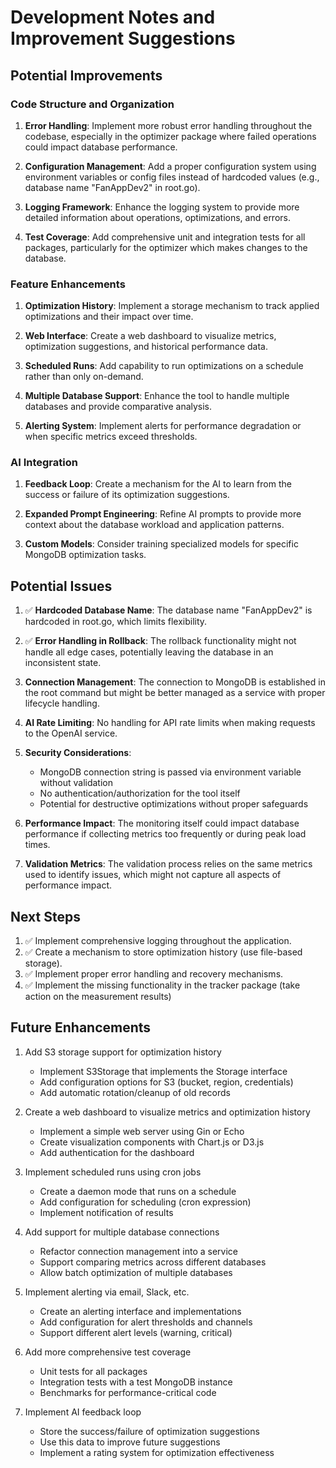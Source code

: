 # Development Notes and Improvement Suggestions

## Potential Improvements

### Code Structure and Organization

1. **Error Handling**: Implement more robust error handling throughout the codebase, especially in the optimizer package where failed operations could impact database performance.

2. **Configuration Management**: Add a proper configuration system using environment variables or config files instead of hardcoded values (e.g., database name "FanAppDev2" in root.go).

3. **Logging Framework**: Enhance the logging system to provide more detailed information about operations, optimizations, and errors.

4. **Test Coverage**: Add comprehensive unit and integration tests for all packages, particularly for the optimizer which makes changes to the database.

### Feature Enhancements

1. **Optimization History**: Implement a storage mechanism to track applied optimizations and their impact over time.

2. **Web Interface**: Create a web dashboard to visualize metrics, optimization suggestions, and historical performance data.

3. **Scheduled Runs**: Add capability to run optimizations on a schedule rather than only on-demand.

4. **Multiple Database Support**: Enhance the tool to handle multiple databases and provide comparative analysis.

5. **Alerting System**: Implement alerts for performance degradation or when specific metrics exceed thresholds.

### AI Integration

1. **Feedback Loop**: Create a mechanism for the AI to learn from the success or failure of its optimization suggestions.

2. **Expanded Prompt Engineering**: Refine AI prompts to provide more context about the database workload and application patterns.

3. **Custom Models**: Consider training specialized models for specific MongoDB optimization tasks.

## Potential Issues

1. ✅ **Hardcoded Database Name**: The database name "FanAppDev2" is hardcoded in root.go, which limits flexibility.

2. ✅ **Error Handling in Rollback**: The rollback functionality might not handle all edge cases, potentially leaving the database in an inconsistent state.

3. **Connection Management**: The connection to MongoDB is established in the root command but might be better managed as a service with proper lifecycle handling.

4. **AI Rate Limiting**: No handling for API rate limits when making requests to the OpenAI service.

5. **Security Considerations**:

   - MongoDB connection string is passed via environment variable without validation
   - No authentication/authorization for the tool itself
   - Potential for destructive optimizations without proper safeguards

6. **Performance Impact**: The monitoring itself could impact database performance if collecting metrics too frequently or during peak load times.

7. **Validation Metrics**: The validation process relies on the same metrics used to identify issues, which might not capture all aspects of performance impact.

## Next Steps

1. ✅ Implement comprehensive logging throughout the application.
2. ✅ Create a mechanism to store optimization history (use file-based storage).
3. ✅ Implement proper error handling and recovery mechanisms.
4. ✅ Implement the missing functionality in the tracker package (take action on the measurement results)

## Future Enhancements

1. Add S3 storage support for optimization history

   - Implement S3Storage that implements the Storage interface
   - Add configuration options for S3 (bucket, region, credentials)
   - Add automatic rotation/cleanup of old records

2. Create a web dashboard to visualize metrics and optimization history

   - Implement a simple web server using Gin or Echo
   - Create visualization components with Chart.js or D3.js
   - Add authentication for the dashboard

3. Implement scheduled runs using cron jobs

   - Create a daemon mode that runs on a schedule
   - Add configuration for scheduling (cron expression)
   - Implement notification of results

4. Add support for multiple database connections

   - Refactor connection management into a service
   - Support comparing metrics across different databases
   - Allow batch optimization of multiple databases

5. Implement alerting via email, Slack, etc.

   - Create an alerting interface and implementations
   - Add configuration for alert thresholds and channels
   - Support different alert levels (warning, critical)

6. Add more comprehensive test coverage

   - Unit tests for all packages
   - Integration tests with a test MongoDB instance
   - Benchmarks for performance-critical code

7. Implement AI feedback loop
   - Store the success/failure of optimization suggestions
   - Use this data to improve future suggestions
   - Implement a rating system for optimization effectiveness
